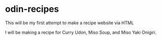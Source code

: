 # odin-recipes
This will be my first attempt to make a recipe website via HTML
<p> I will be making a recipe for Curry Udon, Miso Soup, and Miso Yaki Onigiri. <p>
